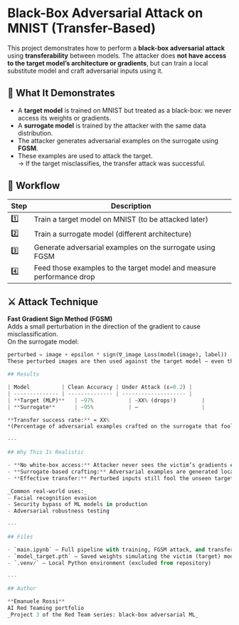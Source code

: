 # Black-Box Adversarial Attack on MNIST (Transfer-Based)

This project demonstrates how to perform a **black-box adversarial attack** using **transferability** between models. The attacker does **not have access to the target model’s architecture or gradients**, but can train a local substitute model and craft adversarial inputs using it.

## 🧠 What It Demonstrates

- A **target model** is trained on MNIST but treated as a black-box: we never access its weights or gradients.
- A **surrogate model** is trained by the attacker with the same data distribution.
- The attacker generates adversarial examples on the surrogate using **FGSM**.
- These examples are used to attack the target.  
→ If the target misclassifies, the transfer attack was successful.

## 🧪 Workflow

| Step | Description |
|------|-------------|
| 1️⃣ | Train a target model on MNIST (to be attacked later) |
| 2️⃣ | Train a surrogate model (different architecture) |
| 3️⃣ | Generate adversarial examples on the surrogate using FGSM |
| 4️⃣ | Feed those examples to the target model and measure performance drop |

## ⚔️ Attack Technique

**Fast Gradient Sign Method (FGSM)**  
Adds a small perturbation in the direction of the gradient to cause misclassification.  
On the surrogate model:

```python
perturbed = image + epsilon * sign(∇_image Loss(model(image), label))
These perturbed images are then used against the target model — even though no gradients or internal access is available for it.

## Results

| Model          | Clean Accuracy | Under Attack (ε=0.2) |
| -------------- | -------------- | -------------------- |
| **Target (MLP)**   | ~97%           | ~XX% (drops!)        |
| **Surrogate**      | ~95%           | –                    |

**Transfer success rate:** ≈ XX%  
*(Percentage of adversarial examples crafted on the surrogate that fooled the target model.)*

---

## Why This Is Realistic

- **No white‑box access:** Attacker never sees the victim’s gradients or internal structure.  
- **Surrogate-based crafting:** Adversarial examples are generated locally on a stand‑in model.  
- **Effective transfer:** Perturbed inputs still fool the unseen target with high success.  

_Common real‑world uses:_  
- Facial recognition evasion  
- Security bypass of ML models in production  
- Adversarial robustness testing  

---

## Files

- `main.ipynb` — Full pipeline with training, FGSM attack, and transfer evaluation  
- `model_target.pth` — Saved weights simulating the victim (target) model  
- `.venv/` — Local Python environment (excluded from repository)  

---

## Author

**Emanuele Rossi**  
AI Red Teaming portfolio  
_Project 3 of the Red Team series: black‑box adversarial ML_  
